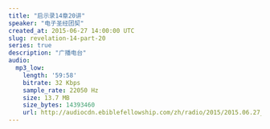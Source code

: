 ```yaml
---
title: "启示录14章20讲"
speaker: "电子圣经团契"
created_at: 2015-06-27 14:00:00 UTC
slug: revelation-14-part-20
series: true
description: "广播电台"
audio:
  mp3_low:
    length: '59:58'
    bitrate: 32 Kbps
    sample_rate: 22050 Hz
    size: 13.7 MB
    size_bytes: 14393460
    url: http://audiocdn.ebiblefellowship.com/zh/radio/2015/2015.06.27_EBF_-_Revelation_14_Part_20.mp3
---
```

